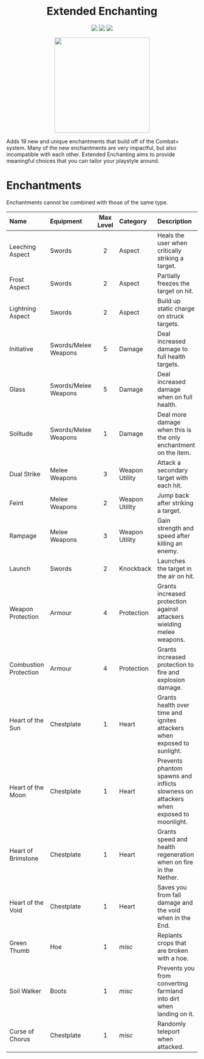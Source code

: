 <div align="center">

# Extended Enchanting
[![](https://img.shields.io/jitpack/version/com.github.Provismet/Extended-Enchanting?style=flat-square&logo=jitpack&color=F6F6F6)](https://jitpack.io/#Provismet/Extended-Enchanting)
[![](https://img.shields.io/modrinth/dt/pGJRuQZQ?style=flat-square&logo=modrinth&color=F6F6F6)](https://modrinth.com/mod/extended-enchanting)
[![](https://img.shields.io/curseforge/dt/973677?style=flat-square&logo=curseforge&color=F6F6F6)](https://www.curseforge.com/minecraft/mc-mods/extended-enchanting)

<img src="https://github.com/Provismet/CombatPlus-Core/assets/17149901/d7ee8c04-1769-4873-b5a4-8fa23ed26a30" width=250px>

</div>

Adds 19 new and unique enchantments that build off of the Combat+ system. Many of the new enchantments are very impactful, but also incompatible with each other. Extended Enchanting aims to provide meaningful choices that you can tailor your playstyle around.

# Enchantments
Enchantments cannot be combined with those of the same type.

| Name | Equipment | Max Level | Category | Description |
| :--- | :-------- | :-------: | :------- | :---------- |
| Leeching Aspect | Swords | 2 | Aspect | Heals the user when critically striking a target. |
| Frost Aspect | Swords | 2 | Aspect | Partially freezes the target on hit. |
| Lightning Aspect | Swords | 2 | Aspect | Build up static charge on struck targets. |
| Initiative | Swords/Melee Weapons | 5 | Damage | Deal increased damage to full health targets. |
| Glass | Swords/Melee Weapons | 5 | Damage | Deal increased damage when on full health. |
| Solitude | Swords/Melee Weapons | 1 | Damage | Deal more damage when this is the only enchantment on the item. |
| Dual Strike | Melee Weapons | 3 | Weapon Utility | Attack a secondary target with each hit. |
| Feint | Melee Weapons | 2 | Weapon Utility | Jump back after striking a target. |
| Rampage | Melee Weapons | 3 | Weapon Utility | Gain strength and speed after killing an enemy. |
| Launch | Swords | 2 | Knockback | Launches the target in the air on hit. |
| Weapon Protection | Armour | 4 | Protection | Grants increased protection against attackers wielding melee weapons. |
| Combustion Protection | Armour | 4 | Protection | Grants increased protection to fire and explosion damage. |
| Heart of the Sun | Chestplate | 1 | Heart | Grants health over time and ignites attackers when exposed to sunlight. |
| Heart of the Moon | Chestplate | 1 | Heart | Prevents phantom spawns and inflicts slowness on attackers when exposed to moonlight. |
| Heart of Brimstone | Chestplate | 1 | Heart | Grants speed and health regeneration when on fire in the Nether. |
| Heart of the Void | Chestplate | 1 | Heart | Saves you from fall damage and the void when in the End. |
| Green Thumb | Hoe | 1 | _misc_ | Replants crops that are broken with a hoe. |
| Soil Walker | Boots | 1 | _misc_ | Prevents you from converting farmland into dirt when landing on it. |
| Curse of Chorus | Chestplate | 1 | _misc_ | Randomly teleport when attacked. |
